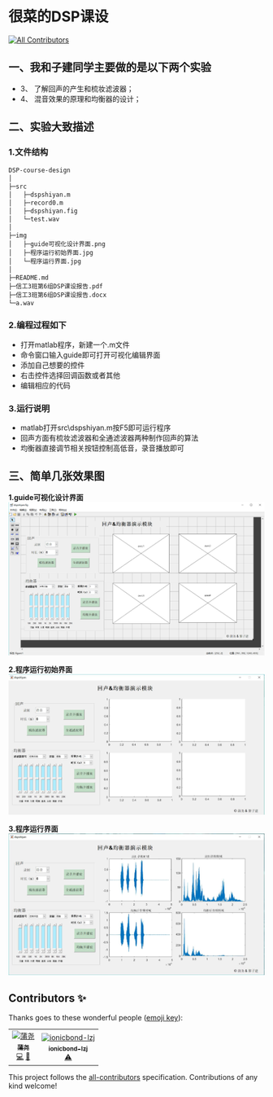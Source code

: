 # 很菜的DSP课设
[![All Contributors](https://img.shields.io/badge/all_contributors-2-orange.svg?style=flat-square)](#contributors-)

## 一、我和子建同学主要做的是以下两个实验

- 3、  了解回声的产生和梳妆滤波器；
- 4、  混音效果的原理和均衡器的设计；

## 二、实验大致描述

### 1.文件结构
```
DSP-course-design
│
├─src
│   ├─dspshiyan.m
│   ├─record0.m
│   ├─dspshiyan.fig
│   └─test.wav
│
├─img
│   ├─guide可视化设计界面.png
│   ├─程序运行初始界面.jpg
│   └─程序运行界面.jpg
│
├─README.md
├─信工3班第6组DSP课设报告.pdf
├─信工3班第6组DSP课设报告.docx
└─a.wav
```
### 2.编程过程如下

- 打开matlab程序，新建一个.m文件
- 命令窗口输入guide即可打开可视化编辑界面
- 添加自己想要的控件
- 右击控件选择回调函数或者其他
- 编辑相应的代码

### 3.运行说明

- matlab打开src\dspshiyan.m按F5即可运行程序
- 回声方面有梳妆滤波器和全通滤波器两种制作回声的算法
- 均衡器直接调节相关按钮控制高低音，录音播放即可

## 三、简单几张效果图

**1.guide可视化设计界面**
![guide可视化设计界面](./img/guide可视化设计界面.png)

**2.程序运行初始界面**
![程序运行初始界面](./img/程序运行初始界面.jpg)

**3.程序运行界面**
![程序运行界面](./img/程序运行界面.jpg)

## Contributors ✨

Thanks goes to these wonderful people ([emoji key](https://allcontributors.org/docs/en/emoji-key)):

<!-- ALL-CONTRIBUTORS-LIST:START - Do not remove or modify this section -->
<!-- prettier-ignore-start -->
<!-- markdownlint-disable -->
<table>
  <tr>
    <td align="center"><a href="https://github.com/Allenem"><img src="https://avatars1.githubusercontent.com/u/33366355?v=4" width="100px;" alt="蒲尧"/><br /><sub><b>蒲尧</b></sub></a><br /><a href="https://github.com/Allenem/DSP-course-design/commits?author=Allenem" title="Code">💻</a> <a href="https://github.com/Allenem/DSP-course-design/commits?author=Allenem" title="Documentation">📖</a></td>
    <td align="center"><a href="https://github.com/ionicbond-lzj"><img src="https://avatars0.githubusercontent.com/u/45113875?v=4" width="100px;" alt="ionicbond-lzj"/><br /><sub><b>ionicbond-lzj</b></sub></a><br /><a href="https://github.com/Allenem/DSP-course-design/commits?author=ionicbond-lzj" title="Tests">⚠️</a></td>
  </tr>
</table>

<!-- markdownlint-enable -->
<!-- prettier-ignore-end -->
<!-- ALL-CONTRIBUTORS-LIST:END -->

This project follows the [all-contributors](https://github.com/all-contributors/all-contributors) specification. Contributions of any kind welcome!